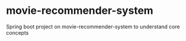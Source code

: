 # movie-recommender-system
Spring boot project on movie-recommender-system to understand core concepts
